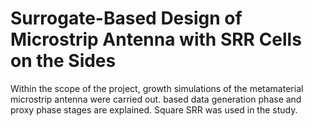 # Surrogate-Based Design of Microstrip Antenna with SRR Cells on the Sides
 Within the scope of the project, growth simulations of the metamaterial microstrip antenna were carried out. based data generation phase and proxy phase stages are explained. Square SRR was used in the study.
